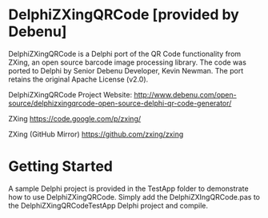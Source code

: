 DelphiZXingQRCode [provided by Debenu]
=================

DelphiZXingQRCode is a Delphi port of the QR Code functionality from ZXing, an open source 
barcode image processing library. The code was ported to Delphi by Senior Debenu Developer, 
Kevin Newman. The port retains the original Apache License (v2.0).

DelphiZXingQRCode Project Website:
http://www.debenu.com/open-source/delphizxingqrcode-open-source-delphi-qr-code-generator/

ZXing
https://code.google.com/p/zxing/

ZXing (GitHub Mirror)
https://github.com/zxing/zxing

# Getting Started #

A sample Delphi project is provided in the TestApp folder to demonstrate how to use DelphiZXingQRCode. 
Simply add the DelphiZXIngQRCode.pas to the DelphiZXingQRCodeTestApp Delphi project and compile.
